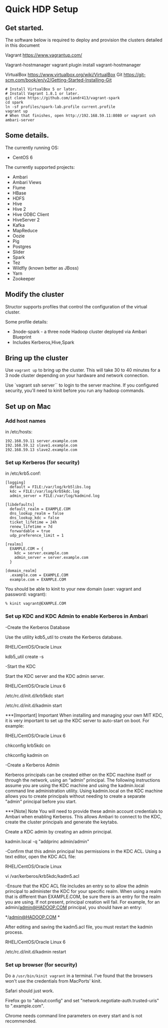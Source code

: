Quick HDP Setup
=======

## Get started.

The software below is required to deploy and provision the clusters detailed in this document

Vagrant
https://www.vagrantup.com/

Vagrant-hostmanager
vagrant plugin install vagrant-hostmanager

VirtualBox
https://www.virtualbox.org/wiki/VirtualBox
Git
https://git-scm.com/book/en/v2/Getting-Started-Installing-Git


```
# Install VirtualBox 5 or later.
# Install Vagrant 1.8.1 or later.
git clone https://github.com/iandr413/vagrant-spark
cd spark
ln -sf profiles/spark-lab.profile current.profile
vagrant up
# When that finishes, open http://192.168.59.11:8080 or vagrant ssh ambari-server
```

## Some details.

The currently running OS:
* CentOS 6


The currently supported projects:
* Ambari
* Ambari Views
* Flume
* HBase
* HDFS
* Hive
* Hive 2
* Hive ODBC Client
* HiveServer 2
* Kafka
* MapReduce
* Oozie
* Pig
* Postgres
* Slider
* Spark
* Tez
* Wildfly (known better as JBoss)
* Yarn
* Zookeeper

## Modify the cluster

Structor supports profiles that control the configuration of the
virtual cluster.  

Some profile details:
* 3node-spark - a three node Hadoop cluster deployed via Ambari Blueprint
* Includes Kerberos,Hive,Spark


## Bring up the cluster

Use `vagrant up` to bring up the cluster. This will take 30 to 40 minutes for 
a 3 node cluster depending on your hardware and network connection.

Use `vagrant ssh server`` to login to the server machine. If you configured 
security, you'll need to kinit before you run any hadoop commands.

## Set up on Mac

### Add host names

in /etc/hosts:
```
192.168.59.11 server.example.com
192.168.59.12 slave1.example.com
192.168.59.13 slave2.example.com
```


### Set up Kerberos (for security)

in /etc/krb5.conf:
```
[logging]
  default = FILE:/var/log/krb5libs.log
  kdc = FILE:/var/log/krb5kdc.log
  admin_server = FILE:/var/log/kadmind.log

[libdefaults]
  default_realm = EXAMPLE.COM
  dns_lookup_realm = false
  dns_lookup_kdc = false
  ticket_lifetime = 24h
  renew_lifetime = 7d
  forwardable = true
  udp_preference_limit = 1

[realms]
  EXAMPLE.COM = {
    kdc = server.example.com
    admin_server = server.example.com
  }

[domain_realm]
  .example.com = EXAMPLE.COM
  example.com = EXAMPLE.COM
```

You should be able to kinit to your new domain (user: vagrant and 
password: vagrant):

```
% kinit vagrant@EXAMPLE.COM
```
### Set up KDC and KDC Admin to enable Kerberos in Ambari

-Create the Kerberos Database

Use the utility kdb5_util to create the Kerberos database.

RHEL/CentOS/Oracle Linux

kdb5_util create -s


-Start the KDC

Start the KDC server and the KDC admin server.

RHEL/CentOS/Oracle Linux 6

/etc/rc.d/init.d/krb5kdc start

/etc/rc.d/init.d/kadmin start


***[Important]	Important
When installing and managing your own MIT KDC, it is very important to set up the KDC server to auto-start on boot. For example:

RHEL/CentOS/Oracle Linux 6

chkconfig krb5kdc on

chkconfig kadmin on


-Create a Kerberos Admin

Kerberos principals can be created either on the KDC machine itself or through the network, using an “admin” principal. The following instructions assume you are using the KDC machine and using the kadmin.local command line administration utility. Using kadmin.local on the KDC machine allows you to create principals without needing to create a separate "admin" principal before you start.

***[Note]	Note
You will need to provide these admin account credentials to Ambari when enabling Kerberos. This allows Ambari to connect to the KDC, create the cluster principals and generate the keytabs.

Create a KDC admin by creating an admin principal.

kadmin.local -q "addprinc admin/admin"

-Confirm that this admin principal has permissions in the KDC ACL. Using a text editor, open the KDC ACL file:

RHEL/CentOS/Oracle Linux

vi /var/kerberos/krb5kdc/kadm5.acl


-Ensure that the KDC ACL file includes an entry so to allow the admin principal to administer the KDC for your specific realm. When using a realm that is different than EXAMPLE.COM, be sure there is an entry for the realm you are using. If not present, principal creation will fail. For example, for an admin/admin@HADOOP.COM principal, you should have an entry:

*/admin@HADOOP.COM *

After editing and saving the kadm5.acl file, you must restart the kadmin process.

RHEL/CentOS/Oracle Linux 6

/etc/rc.d/init.d/kadmin restart




### Set up browser (for security)

Do a `/usr/bin/kinit vagrant` in a terminal. I've found that the browsers
won't use the credentials from MacPorts' kinit. 

Safari should just work.

Firefox go to "about:config" and set "network.negotiate-auth.trusted-uris" to 
".example.com".

Chrome needs command line parameters on every start and is not recommended.

